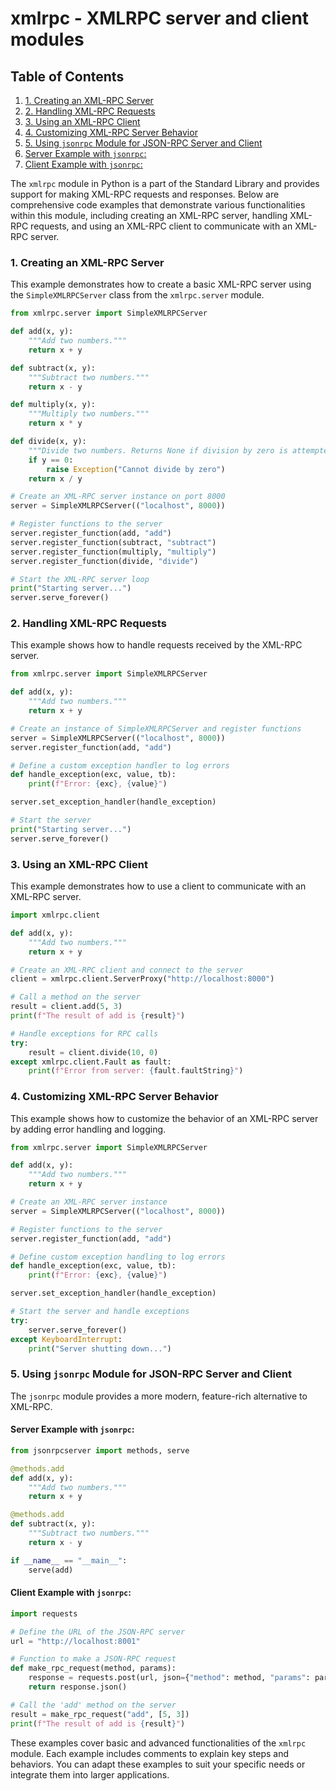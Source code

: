 # xmlrpc - XMLRPC server and client modules
## Table of Contents

1. [1. Creating an XML-RPC Server](#1-creating-an-xml-rpc-server)
2. [2. Handling XML-RPC Requests](#2-handling-xml-rpc-requests)
3. [3. Using an XML-RPC Client](#3-using-an-xml-rpc-client)
4. [4. Customizing XML-RPC Server Behavior](#4-customizing-xml-rpc-server-behavior)
5. [5. Using `jsonrpc` Module for JSON-RPC Server and Client](#5-using-jsonrpc-module-for-json-rpc-server-and-client)
6. [Server Example with `jsonrpc`:](#server-example-with-jsonrpc)
7. [Client Example with `jsonrpc`:](#client-example-with-jsonrpc)



The `xmlrpc` module in Python is a part of the Standard Library and provides support for making XML-RPC requests and responses. Below are comprehensive code examples that demonstrate various functionalities within this module, including creating an XML-RPC server, handling XML-RPC requests, and using an XML-RPC client to communicate with an XML-RPC server.

### 1. Creating an XML-RPC Server

This example demonstrates how to create a basic XML-RPC server using the `SimpleXMLRPCServer` class from the `xmlrpc.server` module.

```python
from xmlrpc.server import SimpleXMLRPCServer

def add(x, y):
    """Add two numbers."""
    return x + y

def subtract(x, y):
    """Subtract two numbers."""
    return x - y

def multiply(x, y):
    """Multiply two numbers."""
    return x * y

def divide(x, y):
    """Divide two numbers. Returns None if division by zero is attempted."""
    if y == 0:
        raise Exception("Cannot divide by zero")
    return x / y

# Create an XML-RPC server instance on port 8000
server = SimpleXMLRPCServer(("localhost", 8000))

# Register functions to the server
server.register_function(add, "add")
server.register_function(subtract, "subtract")
server.register_function(multiply, "multiply")
server.register_function(divide, "divide")

# Start the XML-RPC server loop
print("Starting server...")
server.serve_forever()
```

### 2. Handling XML-RPC Requests

This example shows how to handle requests received by the XML-RPC server.

```python
from xmlrpc.server import SimpleXMLRPCServer

def add(x, y):
    """Add two numbers."""
    return x + y

# Create an instance of SimpleXMLRPCServer and register functions
server = SimpleXMLRPCServer(("localhost", 8000))
server.register_function(add, "add")

# Define a custom exception handler to log errors
def handle_exception(exc, value, tb):
    print(f"Error: {exc}, {value}")

server.set_exception_handler(handle_exception)

# Start the server
print("Starting server...")
server.serve_forever()
```

### 3. Using an XML-RPC Client

This example demonstrates how to use a client to communicate with an XML-RPC server.

```python
import xmlrpc.client

def add(x, y):
    """Add two numbers."""
    return x + y

# Create an XML-RPC client and connect to the server
client = xmlrpc.client.ServerProxy("http://localhost:8000")

# Call a method on the server
result = client.add(5, 3)
print(f"The result of add is {result}")

# Handle exceptions for RPC calls
try:
    result = client.divide(10, 0)
except xmlrpc.client.Fault as fault:
    print(f"Error from server: {fault.faultString}")
```

### 4. Customizing XML-RPC Server Behavior

This example shows how to customize the behavior of an XML-RPC server by adding error handling and logging.

```python
from xmlrpc.server import SimpleXMLRPCServer

def add(x, y):
    """Add two numbers."""
    return x + y

# Create an XML-RPC server instance
server = SimpleXMLRPCServer(("localhost", 8000))

# Register functions to the server
server.register_function(add, "add")

# Define custom exception handling to log errors
def handle_exception(exc, value, tb):
    print(f"Error: {exc}, {value}")

server.set_exception_handler(handle_exception)

# Start the server and handle exceptions
try:
    server.serve_forever()
except KeyboardInterrupt:
    print("Server shutting down...")
```

### 5. Using `jsonrpc` Module for JSON-RPC Server and Client

The `jsonrpc` module provides a more modern, feature-rich alternative to XML-RPC.

#### Server Example with `jsonrpc`:

```python
from jsonrpcserver import methods, serve

@methods.add
def add(x, y):
    """Add two numbers."""
    return x + y

@methods.add
def subtract(x, y):
    """Subtract two numbers."""
    return x - y

if __name__ == "__main__":
    serve(add)
```

#### Client Example with `jsonrpc`:

```python
import requests

# Define the URL of the JSON-RPC server
url = "http://localhost:8001"

# Function to make a JSON-RPC request
def make_rpc_request(method, params):
    response = requests.post(url, json={"method": method, "params": params, "jsonrpc": "2.0", "id": 1})
    return response.json()

# Call the 'add' method on the server
result = make_rpc_request("add", [5, 3])
print(f"The result of add is {result}")
```

These examples cover basic and advanced functionalities of the `xmlrpc` module. Each example includes comments to explain key steps and behaviors. You can adapt these examples to suit your specific needs or integrate them into larger applications.
